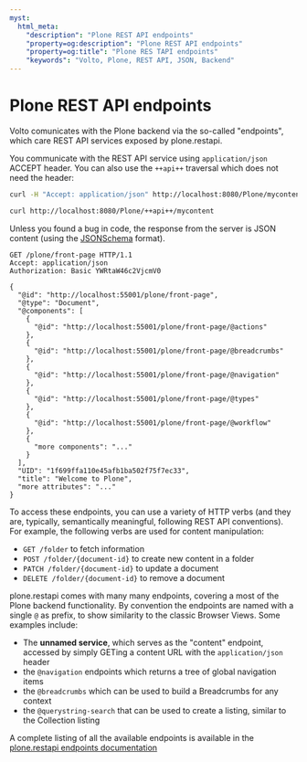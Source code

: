 ```yaml
---
myst:
  html_meta:
    "description": "Plone REST API endpoints"
    "property=og:description": "Plone REST API endpoints"
    "property=og:title": "Plone RES TAPI endpoints"
    "keywords": "Volto, Plone, REST API, JSON, Backend"
---
```


# Plone REST API endpoints

Volto comunicates with the Plone backend via the so-called "endpoints", which
care REST API services exposed by plone.restapi.

You communicate with the REST API service using `application/json` ACCEPT header.
You can also use the `++api++` traversal which does not need the header:

```bash
curl -H "Accept: application/json" http://localhost:8080/Plone/mycontent
```

```bash
curl http://localhost:8080/Plone/++api++/mycontent
```

Unless you found a bug in code, the response from the server is JSON content (using the [JSONSchema][1] format).

```
GET /plone/front-page HTTP/1.1
Accept: application/json
Authorization: Basic YWRtaW46c2VjcmV0

{
  "@id": "http://localhost:55001/plone/front-page",
  "@type": "Document",
  "@components": [
    {
      "@id": "http://localhost:55001/plone/front-page/@actions"
    },
    {
      "@id": "http://localhost:55001/plone/front-page/@breadcrumbs"
    },
    {
      "@id": "http://localhost:55001/plone/front-page/@navigation"
    },
    {
      "@id": "http://localhost:55001/plone/front-page/@types"
    },
    {
      "@id": "http://localhost:55001/plone/front-page/@workflow"
    },
    {
      "more components": "..."
    }
  ],
  "UID": "1f699ffa110e45afb1ba502f75f7ec33",
  "title": "Welcome to Plone",
  "more attributes": "..."
}
```

To access these endpoints, you can use a variety of HTTP verbs (and they are,
typically, semantically meaningful, following REST API conventions). For example,
the following verbs are used for content manipulation:

- `GET /folder` to fetch information
- `POST /folder/{document-id}` to create new content in a folder
- `PATCH /folder/{document-id}` to update a document
- `DELETE /folder/{document-id}` to remove a document

plone.restapi comes with many many endpoints, covering a most of the Plone
backend functionality. By convention the endpoints are named with a single `@`
as prefix, to show similarity to the classic Browser Views. Some examples include:

- The **unnamed service**, which serves as the "content" endpoint, accessed by simply
  GETing a content URL with the `application/json` header
- the `@navigation` endpoints which returns a tree of global navigation items
- the `@breadcrumbs` which can be used to build a Breadcrumbs for any context
- the `@querystring-search` that can be used to create a listing, similar to
  the Collection listing

A complete listing of all the available endpoints is available in the
[plone.restapi endpoints documentation][2]

[1]: https://json-schema.org/
[2]: https://plonerestapi.readthedocs.io/en/latest/endpoints/
